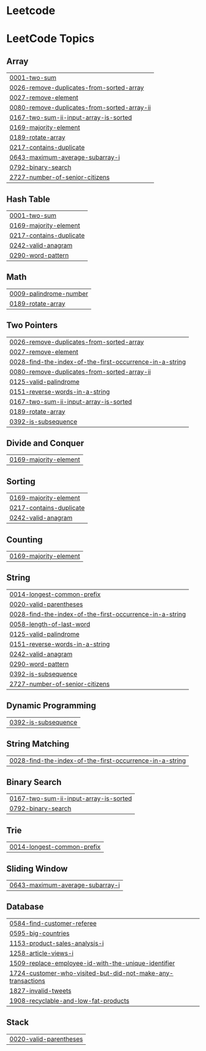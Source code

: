 # Leetcode
<!---LeetCode Topics Start-->
# LeetCode Topics
## Array
|  |
| ------- |
| [0001-two-sum](https://github.com/NISHANTHR4/Leetcode/tree/master/0001-two-sum) |
| [0026-remove-duplicates-from-sorted-array](https://github.com/NISHANTHR4/Leetcode/tree/master/0026-remove-duplicates-from-sorted-array) |
| [0027-remove-element](https://github.com/NISHANTHR4/Leetcode/tree/master/0027-remove-element) |
| [0080-remove-duplicates-from-sorted-array-ii](https://github.com/NISHANTHR4/Leetcode/tree/master/0080-remove-duplicates-from-sorted-array-ii) |
| [0167-two-sum-ii-input-array-is-sorted](https://github.com/NISHANTHR4/Leetcode/tree/master/0167-two-sum-ii-input-array-is-sorted) |
| [0169-majority-element](https://github.com/NISHANTHR4/Leetcode/tree/master/0169-majority-element) |
| [0189-rotate-array](https://github.com/NISHANTHR4/Leetcode/tree/master/0189-rotate-array) |
| [0217-contains-duplicate](https://github.com/NISHANTHR4/Leetcode/tree/master/0217-contains-duplicate) |
| [0643-maximum-average-subarray-i](https://github.com/NISHANTHR4/Leetcode/tree/master/0643-maximum-average-subarray-i) |
| [0792-binary-search](https://github.com/NISHANTHR4/Leetcode/tree/master/0792-binary-search) |
| [2727-number-of-senior-citizens](https://github.com/NISHANTHR4/Leetcode/tree/master/2727-number-of-senior-citizens) |
## Hash Table
|  |
| ------- |
| [0001-two-sum](https://github.com/NISHANTHR4/Leetcode/tree/master/0001-two-sum) |
| [0169-majority-element](https://github.com/NISHANTHR4/Leetcode/tree/master/0169-majority-element) |
| [0217-contains-duplicate](https://github.com/NISHANTHR4/Leetcode/tree/master/0217-contains-duplicate) |
| [0242-valid-anagram](https://github.com/NISHANTHR4/Leetcode/tree/master/0242-valid-anagram) |
| [0290-word-pattern](https://github.com/NISHANTHR4/Leetcode/tree/master/0290-word-pattern) |
## Math
|  |
| ------- |
| [0009-palindrome-number](https://github.com/NISHANTHR4/Leetcode/tree/master/0009-palindrome-number) |
| [0189-rotate-array](https://github.com/NISHANTHR4/Leetcode/tree/master/0189-rotate-array) |
## Two Pointers
|  |
| ------- |
| [0026-remove-duplicates-from-sorted-array](https://github.com/NISHANTHR4/Leetcode/tree/master/0026-remove-duplicates-from-sorted-array) |
| [0027-remove-element](https://github.com/NISHANTHR4/Leetcode/tree/master/0027-remove-element) |
| [0028-find-the-index-of-the-first-occurrence-in-a-string](https://github.com/NISHANTHR4/Leetcode/tree/master/0028-find-the-index-of-the-first-occurrence-in-a-string) |
| [0080-remove-duplicates-from-sorted-array-ii](https://github.com/NISHANTHR4/Leetcode/tree/master/0080-remove-duplicates-from-sorted-array-ii) |
| [0125-valid-palindrome](https://github.com/NISHANTHR4/Leetcode/tree/master/0125-valid-palindrome) |
| [0151-reverse-words-in-a-string](https://github.com/NISHANTHR4/Leetcode/tree/master/0151-reverse-words-in-a-string) |
| [0167-two-sum-ii-input-array-is-sorted](https://github.com/NISHANTHR4/Leetcode/tree/master/0167-two-sum-ii-input-array-is-sorted) |
| [0189-rotate-array](https://github.com/NISHANTHR4/Leetcode/tree/master/0189-rotate-array) |
| [0392-is-subsequence](https://github.com/NISHANTHR4/Leetcode/tree/master/0392-is-subsequence) |
## Divide and Conquer
|  |
| ------- |
| [0169-majority-element](https://github.com/NISHANTHR4/Leetcode/tree/master/0169-majority-element) |
## Sorting
|  |
| ------- |
| [0169-majority-element](https://github.com/NISHANTHR4/Leetcode/tree/master/0169-majority-element) |
| [0217-contains-duplicate](https://github.com/NISHANTHR4/Leetcode/tree/master/0217-contains-duplicate) |
| [0242-valid-anagram](https://github.com/NISHANTHR4/Leetcode/tree/master/0242-valid-anagram) |
## Counting
|  |
| ------- |
| [0169-majority-element](https://github.com/NISHANTHR4/Leetcode/tree/master/0169-majority-element) |
## String
|  |
| ------- |
| [0014-longest-common-prefix](https://github.com/NISHANTHR4/Leetcode/tree/master/0014-longest-common-prefix) |
| [0020-valid-parentheses](https://github.com/NISHANTHR4/Leetcode/tree/master/0020-valid-parentheses) |
| [0028-find-the-index-of-the-first-occurrence-in-a-string](https://github.com/NISHANTHR4/Leetcode/tree/master/0028-find-the-index-of-the-first-occurrence-in-a-string) |
| [0058-length-of-last-word](https://github.com/NISHANTHR4/Leetcode/tree/master/0058-length-of-last-word) |
| [0125-valid-palindrome](https://github.com/NISHANTHR4/Leetcode/tree/master/0125-valid-palindrome) |
| [0151-reverse-words-in-a-string](https://github.com/NISHANTHR4/Leetcode/tree/master/0151-reverse-words-in-a-string) |
| [0242-valid-anagram](https://github.com/NISHANTHR4/Leetcode/tree/master/0242-valid-anagram) |
| [0290-word-pattern](https://github.com/NISHANTHR4/Leetcode/tree/master/0290-word-pattern) |
| [0392-is-subsequence](https://github.com/NISHANTHR4/Leetcode/tree/master/0392-is-subsequence) |
| [2727-number-of-senior-citizens](https://github.com/NISHANTHR4/Leetcode/tree/master/2727-number-of-senior-citizens) |
## Dynamic Programming
|  |
| ------- |
| [0392-is-subsequence](https://github.com/NISHANTHR4/Leetcode/tree/master/0392-is-subsequence) |
## String Matching
|  |
| ------- |
| [0028-find-the-index-of-the-first-occurrence-in-a-string](https://github.com/NISHANTHR4/Leetcode/tree/master/0028-find-the-index-of-the-first-occurrence-in-a-string) |
## Binary Search
|  |
| ------- |
| [0167-two-sum-ii-input-array-is-sorted](https://github.com/NISHANTHR4/Leetcode/tree/master/0167-two-sum-ii-input-array-is-sorted) |
| [0792-binary-search](https://github.com/NISHANTHR4/Leetcode/tree/master/0792-binary-search) |
## Trie
|  |
| ------- |
| [0014-longest-common-prefix](https://github.com/NISHANTHR4/Leetcode/tree/master/0014-longest-common-prefix) |
## Sliding Window
|  |
| ------- |
| [0643-maximum-average-subarray-i](https://github.com/NISHANTHR4/Leetcode/tree/master/0643-maximum-average-subarray-i) |
## Database
|  |
| ------- |
| [0584-find-customer-referee](https://github.com/NISHANTHR4/Leetcode/tree/master/0584-find-customer-referee) |
| [0595-big-countries](https://github.com/NISHANTHR4/Leetcode/tree/master/0595-big-countries) |
| [1153-product-sales-analysis-i](https://github.com/NISHANTHR4/Leetcode/tree/master/1153-product-sales-analysis-i) |
| [1258-article-views-i](https://github.com/NISHANTHR4/Leetcode/tree/master/1258-article-views-i) |
| [1509-replace-employee-id-with-the-unique-identifier](https://github.com/NISHANTHR4/Leetcode/tree/master/1509-replace-employee-id-with-the-unique-identifier) |
| [1724-customer-who-visited-but-did-not-make-any-transactions](https://github.com/NISHANTHR4/Leetcode/tree/master/1724-customer-who-visited-but-did-not-make-any-transactions) |
| [1827-invalid-tweets](https://github.com/NISHANTHR4/Leetcode/tree/master/1827-invalid-tweets) |
| [1908-recyclable-and-low-fat-products](https://github.com/NISHANTHR4/Leetcode/tree/master/1908-recyclable-and-low-fat-products) |
## Stack
|  |
| ------- |
| [0020-valid-parentheses](https://github.com/NISHANTHR4/Leetcode/tree/master/0020-valid-parentheses) |
<!---LeetCode Topics End-->